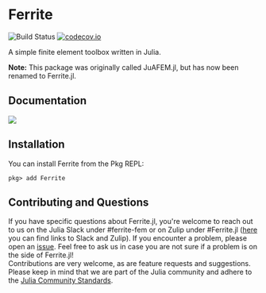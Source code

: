 # Ferrite

![Build Status](https://github.com/Ferrite-FEM/Ferrite.jl/workflows/CI/badge.svg?event=push)
[![codecov.io](http://codecov.io/github/Ferrite-FEM/Ferrite.jl/coverage.svg?branch=master)](http://codecov.io/github/Ferrite-FEM/Ferrite.jl?branch=master)

A simple finite element toolbox written in Julia.

**Note:** This package was originally called JuAFEM.jl, but has now been renamed to Ferrite.jl.

## Documentation

[![][docs-dev-img]][docs-dev-url]

## Installation
You can install Ferrite from the Pkg REPL:
```
pkg> add Ferrite
```

## Contributing and Questions
If you have specific questions about Ferrite.jl, you're welcome to reach out to us on the Julia Slack under #ferrite-fem or on Zulip under #Ferrite.jl ([here](https://julialang.org/community/) you can find links to Slack and Zulip). If you encounter a problem, please open an [issue](https://github.com/Ferrite-FEM/Ferrite.jl/issues). Feel free to ask us in case you are not sure if a problem is on the side of Ferrite.jl!  
Contributions are very welcome, as are feature requests and suggestions.  
Please keep in mind that we are part of the Julia community and adhere to the [Julia Community Standards](https://julialang.org/community/standards/).


[docs-dev-img]: https://img.shields.io/badge/docs-dev-blue.svg
[docs-dev-url]: http://ferrite-fem.github.io/Ferrite.jl/dev/
